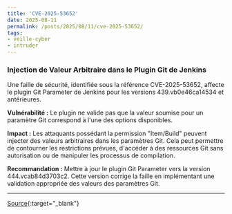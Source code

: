 ```yaml
---
title: 'CVE-2025-53652'
date: 2025-08-11
permalink: /posts/2025/08/11/cve-2025-53652/
tags:
- veille-cyber
- intruder
---
```

### Injection de Valeur Arbitraire dans le Plugin Git de Jenkins

Une faille de sécurité, identifiée sous la référence CVE-2025-53652, affecte le plugin Git Parameter de Jenkins pour les versions 439.vb0e46ca14534 et antérieures.

**Vulnérabilité :** Le plugin ne valide pas que la valeur soumise pour un paramètre Git correspond à l'une des options disponibles.

**Impact :** Les attaquants possédant la permission "Item/Build" peuvent injecter des valeurs arbitraires dans les paramètres Git. Cela peut permettre de contourner les restrictions prévues, d'accéder à des ressources Git sans autorisation ou de manipuler les processus de compilation.

**Recommandation :** Mettre à jour le plugin Git Parameter vers la version 444.vcab84d3703c2. Cette version corrige la faille en implémentant une validation appropriée des valeurs des paramètres Git.

---
[Source](https://cvemon.intruder.io/cves/CVE-2025-53652){:target="_blank"}
